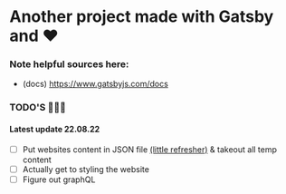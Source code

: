 # Another project made with Gatsby and :heart:

### Note helpful sources here:
- (docs) https://www.gatsbyjs.com/docs

### TODO'S 📝📝📝
#### Latest update 22.08.22
- [ ] Put websites content in JSON file <a href="https://www.gatsbyjs.com/docs/how-to/sourcing-data/sourcing-from-json-or-yaml/">(little refresher)</a> & takeout all temp content
- [ ] Actually get to styling the website
- [ ] Figure out graphQL
